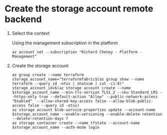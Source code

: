 # Create the storage account remote backend

1. Select the context

    Using the management subscription in the platform

    ```shell
    az account set --subscription "Richard Cheney - Platform - Management"
    ```

1. Create the storage account

    ```shell
    az group create --name terraform
    storage_account_name="terraformfabric$(az group show --name terraform --query id -otsv | sha1sum | cut -c1-8)"
    storage_account_id=$(az storage account create --name $storage_account_name --min-tls-version TLS1_2 --sku Standard_LRS --https-only true --default-action "Allow" --public-network-access "Enabled"  --allow-shared-key-access false --allow-blob-public-access false --query id -otsv)
    az storage account blob-service-properties update --account-name $storage_account_name --enable-versioning --enable-delete-retention --delete-retention-days 7
    az storage container create --name tfstate --account-name $storage_account_name --auth-mode login
    ```
